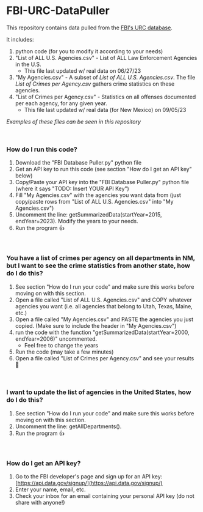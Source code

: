 # FBI-URC-DataPuller
This repository contains data pulled from the [FBI's URC database](https://cde.ucr.cjis.gov/LATEST/webapp/#/pages/docApi). 

It includes:
1. python code (for you to modify it according to your needs)
2. "List of ALL U.S. Agencies.csv" - List of ALL Law Enforcement Agencies in the U.S.
    * This file last updated w/ real data on 06/27/23
3. "My Agencies.csv" - A subset of *List of ALL U.S. Agencies.csv*. The file *List of Crimes per Agency.csv* gathers crime statistics on these agencies.
4. "List of Crimes per Agency.csv" - Statistics on all offenses documented per each agency, for any given year.
    * This file last updated w/ real data (for New Mexico) on 09/05/23

*Examples of these files can be seen in this repository*

<br>

### How do I run this code?
1. Download the "FBI Database Puller.py" python file
2. Get an API key to run this code (see section "How do I get an API key" below)
3. Copy/Paste your API key into the "FBI Database Puller.py" python file (where it says "TODO: Insert YOUR API Key")
4. Fill "My Agencies.csv" with the agencies you want data from (just copy/paste rows from "List of ALL U.S. Agencies.csv" into "My Agencies.csv")
5. Uncomment the line: getSummarizedData(startYear=2015, endYear=2023). Modify the years to your needs. 
6. Run the program 👍

<br>

### You have a list of crimes per agency on all departments in NM, but I want to see the crime statistics from another state, how do I do this?
1. See section "How do I run your code" and make sure this works before moving on with this section.
2. Open a file called "List of ALL U.S. Agencies.csv" and COPY whatever agencies you want (i.e. all agencies that belong to Utah, Texas, Maine, etc.)
3. Open a file called "My Agencies.csv" and PASTE the agencies you just copied. (Make sure to include the header in "My Agencies.csv")
4. run the code with the function "getSummarizedData(startYear=2000, endYear=2006)" uncommented.
    * Feel free to change the years
5. Run the code (may take a few minutes)
6. Open a file called "List of Crimes per Agency.csv" and see your results 🙂

<br>

### I want to update the list of agencies in the United States, how do I do this?
1. See section "How do I run your code" and make sure this works before moving on with this section.
2. Uncomment the line: getAllDepartments().
3. Run the program 👍

<br>

### How do I get an API key?
1. Go to the FBI developer's page and sign up for an API key: [https://api.data.gov/signup/](https://api.data.gov/signup/)
2. Enter your name, email, etc.
3. Check your inbox for an email containing your personal API key (do not share with anyone!)
